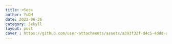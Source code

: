 ```yaml
---
title: <Sec>
author: YuDH
date: 2022-06-26
category: Jekyll
layout: post
cover : https://github.com/user-attachments/assets/a393f32f-d4c5-4ddd-a32a-3f58656b6fe6
---
```

